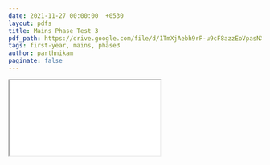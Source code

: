 ```yaml
---
date: 2021-11-27 00:00:00  +0530
layout: pdfs
title: Mains Phase Test 3
pdf_path: https://drive.google.com/file/d/1TmXjAebh9rP-u9cF8azzEoVpasNX3oU2/preview?usp=drive_link
tags: first-year, mains, phase3
author: parthnikam
paginate: false
---
```


<iframe class="embed-pdf" src="{{ page.pdf_path }}#toolbar=0" seamless="seamless" scrolling="no" style="overflow:hidden"></iframe>
